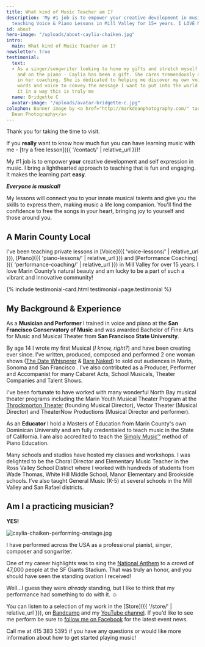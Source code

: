 ```yaml
---
title: What kind of Music Teacher am I?
description: 'My #1 job is to empower your creative development in music. I''ve been
  teaching Voice & Piano Lessons in Mill Valley for 15+ years. I LOVE Marin County!'
id: about
hero-image: "/uploads/about-caylia-chaiken.jpg"
intro:
  main: What kind of Music Teacher am I?
newsletter: true
testimonial:
  text:
  - As a singer/songwriter looking to hone my gifts and stretch myself both vocally
    and on the piano - Caylia has been a gift. She cares tremendously and is truthful
    in her coaching. She is dedicated to helping me discover my own voice, use my
    words and voice to convey the message I want to put into the world and express
    it in a way this is truly me
  name: Bridgette C
  avatar-image: "/uploads/avatar-bridgette-c.jpg"
colophon: Banner image by <a href="http://markdeanphotography.com/" target="_blank">Mark
  Dean Photography</a>
---
```


Thank you for taking the time to visit.

If you **really** want to know how much fun you can have learning music with me - [try a free lesson]({{ '/contact/' | relative_url }})!

My #1 job is to empower **your** creative development and self expression in music. I bring a lighthearted approach to teaching that is fun and engaging. It makes the learning part **easy**.

***Everyone is musical!***

My lessons will connect you to your innate musical talents and give you the skills to express them, making music a life long companion. You'll find the confidence to free the songs in your heart, bringing joy to yourself and those around you.

## A Marin County Local

I've been teaching private lessons in [Voice]({{ 'voice-lessons/' | relative_url }}), [Piano]({{ 'piano-lessons/' | relative_url }}) and [Performance Coaching]({{ 'performance-coaching/' | relative_url }}) in Mill Valley for over 15 years. I love Marin County’s natural beauty and am lucky to be a part of such a vibrant and innovative community!

{% include testimonial-card.html testimonial=page.testimonial %}

## My Background & Experience

As a **Musician and Performer** I trained in voice and piano at the **San Francisco Conservatory of Music** and was awarded Bachelor of Fine Arts for Music and Musical Theater from **San Francisco State University**.

By age 14 I wrote my first Musical (*I know, right?*) and have been creating ever since. I’ve written, produced, composed and performed 2 one woman shows (<a href="https://chaikenmusic.bandcamp.com/album/caylia-chaiken-the-date-whisperer" target="_blank">The Date Whisperer</a> & <a href="https://chaikenmusic.bandcamp.com/album/caylia-chaiken-bare-naked" target="_blank">Bare Naked</a>) to sold out audiences in Marin, Sonoma and San Francisco . I've also contributed as a Producer, Performer and Accompanist for many Cabaret Acts,  School Musicals, Theater Companies and Talent Shows.

I've been fortunate to have worked with many wonderful North Bay musical theater programs including the Marin Youth Musical Theater Program at the <a href="http://throckmortontheatre.org/" target="_blank">Throckmorton Theater</a> (founding Musical Director), Vector Theater (Musical Director) and TheaterNow Productions (Musical Director and performer).

As an **Educator** I hold a Masters of Education from Marin County's own Dominican University and am fully credentialed to teach music in the State of California. I am also accredited to teach the <a href="https://simplymusic.com" target="_blank">Simply Music™</a> method of Piano Education.

Many schools and studios have hosted my classes and workshops. I was delighted to be the Choral Director and Elementary Music Teacher in the Ross Valley School District where I worked with hundreds of students from Wade Thomas, White Hill Middle School, Manor Elementary and Brookside schools. I’ve also taught General Music (K-5) at several schools in the Mill Valley and San Rafael districts.

## Am I a practicing musician?

**YES!**

![caylia-chaiken-performing-onstage.jpg](/uploads/caylia-chaiken-performing-onstage.jpg)

I have performed across the USA as a professional pianist, singer, composer and songwriter.

One of my career highlights was to sing the <a href="https://www.youtube.com/watch?v=zqdYqJS9inU" target="_blank">National Anthem</a> to a crowd of 47,000 people at the SF Giants Stadium. That was truly an honor, and you should have seen the standing ovation I received!

Well...I guess they were *already* standing, but I like to think that my performance had something to do with it. ☺

You can listen to a selection of my work in the [Store]({{ '/store/' | relative_url }}), on <a href="http://chaikenmusic.bandcamp.com/" target="_blank">Bandcamp</a> and my <a href="https://www.youtube.com/channel/UCa56OJaXhqQN9ei7iiYszEg" target="_blank">YouTube channel</a>. If you’d like to see me perform be sure to <a href="https://www.facebook.com/cayliachaikenmusicstudio/" target="_blank">follow me on Facebook</a> for the latest event news.

Call me at 415 383 5395 if you have any questions or would like more information about how to get started playing music!
